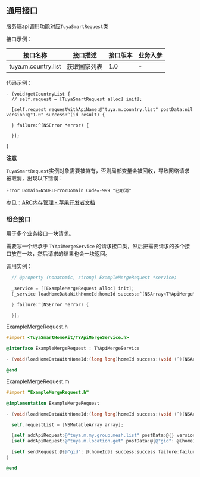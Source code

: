 ## 通用接口

服务端api调用功能对应`TuyaSmartRequest`类

接口示例：

| 接口名称 | 接口描述 | 接口版本 | 业务入参 |
| ------ | ------ | ------ | ------ |
| tuya.m.country.list | 获取国家列表 | 1.0 | - |

代码示例：

```objc
- (void)getCountryList {
  // self.request = [TuyaSmartRequest alloc] init];

  [self.request requestWithApiName:@"tuya.m.country.list" postData:nil version:@"1.0" success:^(id result) {

  } failure:^(NSError *error) {

  }];

}
```

**注意**

`TuyaSmartRequest`实例对象需要被持有，否则局部变量会被回收，导致网络请求被取消，出现以下错误：

`Error Domain=NSURLErrorDomain Code=-999 "已取消"`

参见：[ARC内存管理 - 苹果开发者文档](https://developer.apple.com/library/archive/releasenotes/ObjectiveC/RN-TransitioningToARC/Introduction/Introduction.html)



### 组合接口

用于多个业务接口一块请求。

需要写一个继承于 `TYApiMergeService` 的请求接口类，然后把需要请求的多个接口放在一块，然后请求的结果也会一块返回。

调用实例：

```objective-c
  // @property (nonatomic, strong) ExampleMergeRequest *service;

  _service = [[ExampleMergeRequest alloc] init];
  [_service loadHomeDataWithHomeId:homeId success:^(NSArray<TYApiMergeModel *> *list) {

  } failure:^(NSError *error) {

  }];
```



ExampleMergeRequest.h

```objective-c
#import <TuyaSmartHomeKit/TYApiMergeService.h>

@interface ExampleMergeRequest : TYApiMergeService

- (void)loadHomeDataWithHomeId:(long long)homeId success:(void (^)(NSArray <TYApiMergeModel *> *list))success failure:(TYFailureError)failure;

@end
```

ExampleMergeRequest.m

```objective-c
#import "ExampleMergeRequest.h"

@implementation ExampleMergeRequest

- (void)loadHomeDataWithHomeId:(long long)homeId success:(void (^)(NSArray <TYApiMergeModel *> *list))success failure:(TYFailureError)failure {

  self.requestList = [NSMutableArray array];

  [self addApiRequest:@"tuya.m.my.group.mesh.list" postData:@{} version:@"1.0"];
  [self addApiRequest:@"tuya.m.location.get" postData:@{@"gid": @(homeId)} version:@"2.0"];

  [self sendRequest:@{@"gid": @(homeId)} success:success failure:failure];
}

@end
```

